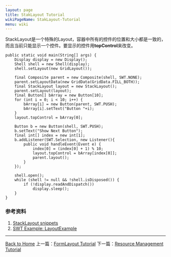 ```yaml
---
layout: page
title: StakLayout Tutorial
wikiPageName: StakLayout-Tutorial
menu: wiki
---
```


StackLayout是一个特殊的Layout，容器中所有的控件的位置和大小都是一致的，而且当前只能显示一个控件。要显示的控件用**topControl**来改变。

 	public static void main(String[] args) {
 		Display display = new Display();
 		Shell shell = new Shell(display);
 		shell.setLayout(new GridLayout());
 	
 		final Composite parent = new Composite(shell, SWT.NONE);
 		parent.setLayoutData(new GridData(GridData.FILL_BOTH));
 		final StackLayout layout = new StackLayout();
 		parent.setLayout(layout);
 		final Button[] bArray = new Button[10];
 		for (int i = 0; i < 10; i++) {
 			bArray[i] = new Button(parent, SWT.PUSH);
 			bArray[i].setText("Button "+i);
 		}
 		layout.topControl = bArray[0];
 	
 		Button b = new Button(shell, SWT.PUSH);
 		b.setText("Show Next Button");
 		final int[] index = new int[1];
 		b.addListener(SWT.Selection, new Listener(){
 			public void handleEvent(Event e) {
 				index[0] = (index[0] + 1) % 10;
 				layout.topControl = bArray[index[0]];
 				parent.layout();
 			}
 		});
 	
 		shell.open();
 		while (shell != null && !shell.isDisposed()) {
 			if (!display.readAndDispatch())
 				display.sleep(); 
 		} 	
 	}

### 参考资料
1. [StackLayout snippets](http://www.eclipse.org/swt/snippets/#stacklayout)
2. [SWT Example: LayoutExample](http://www.eclipse.org/swt/examples.php)

***
[Back to Home]({{site.baseurl}}/eclipse.tutorial/wiki/) 上一篇：[FormLayout Tutorial](http://ecsoya.github.io/eclipse.tutorial/wiki/FormLayout-Tutorial) 下一篇：[Resource Management Tutorial](http://ecsoya.github.io/eclipse.tutorial/wiki/Resource-Management-Tutorial)
